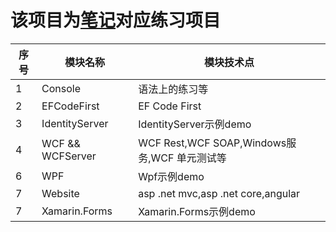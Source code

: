# 该项目为[笔记](https://github.com/zLulus/My_Note)对应练习项目
|序号 | 模块名称                                          |  模块技术点                        |                     
|---|----------------------------------------------------|----------------------------------|
| 1| Console                                    |语法上的练习等                     |
| 2| EFCodeFirst                   |  EF Code First                           |
| 3| IdentityServer        |IdentityServer示例demo                           |
| 4| WCF && WCFServer     |WCF Rest,WCF SOAP,Windows服务,WCF 单元测试等 |
| 6|WPF                                   |Wpf示例demo                      |
| 7|Website                                 |asp .net mvc,asp .net core,angular                  |
| 7|Xamarin.Forms                                |Xamarin.Forms示例demo                      |
